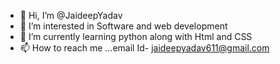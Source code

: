 - 👋 Hi, I’m @JaideepYadav
- 👀 I’m interested in Software and web development 
- 🌱 I’m currently learning python along with Html and CSS
- 📫 How to reach me ...email Id- jaideepyadav611@gmail.com 

<!---
JaideepYadav/JaideepYadav is a ✨ special ✨ repository because its `README.md` (this file) appears on your GitHub profile.
You can click the Preview link to take a look at your changes.
--->
